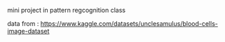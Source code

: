 mini project in pattern regcognition class

data from : https://www.kaggle.com/datasets/unclesamulus/blood-cells-image-dataset
